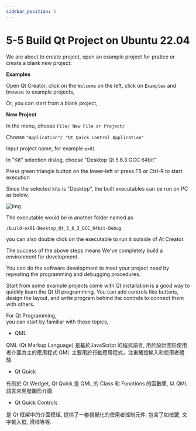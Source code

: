 ```yaml
---
sidebar_position: 5
---
```


# 5-5 Build Qt Project on Ubuntu 22.04 

We are about to create project, open an example 
project for pratice or create a blank new project. 

**Examples**

Open Qt Creator, click on the ```Welcome``` on the left, click on ```Examples``` and browse to example projects, 

Or, you can start from a blank project,

**New Project** 

In the menu, choose ```File/ New File or Project/``` 

Choose  ```"Application"/ "Qt Quick Control Application"```

Input project name, for example ```ex01```

In "Kit" selection dislog, choose "Desktop Qt 5.6.3 GCC 64bit"

Press green triangle button on the lower-left or press F5 or Ctrl-R to start execution

Since the selected kits is "Desktop", the built executables can be run on PC as below,  

![img](/img/Qt563_ex01.png)

The executable would be in another folder named as 

```/build-ex01-Desktop_Qt_5_6_3_GCC_64bit-Debug ```

you can also double click on the executable to run it outside of At Creator.

The success of the above steps means We've completely build a environment for development.

You can do the software development to meet your project need by repeating the programming and debugging procedures. 

Start from some example projects come with Qt installation is a good way to quickly learn the Qt UI programming. You can add controls like buttons, design the layout, and write program behind the controls to connect them with others.  

For Qt Programming,  
you can start by familiar with those topics,

- QML

QML (Qt Markup Language) 是基於JavaScript 的程式語言, 用於設計圖形使用者介面為主的應用程式.QML 主要用於行動應用程式，注重觸控輸入和使用者體驗.

- Qt Quick

有別於 Qt Wedget, 
Qt Quick 是 QML 的 Class 和 Functions 的函數庫, 以 QML 語言來開發圖形介面.

- Qt Quick Controls

是 Qt 框架中的介面模組, 提供了一套視覺化的使用者控制元件. 包含了如按鍵, 文字輸入框, 滑桿等等. 

